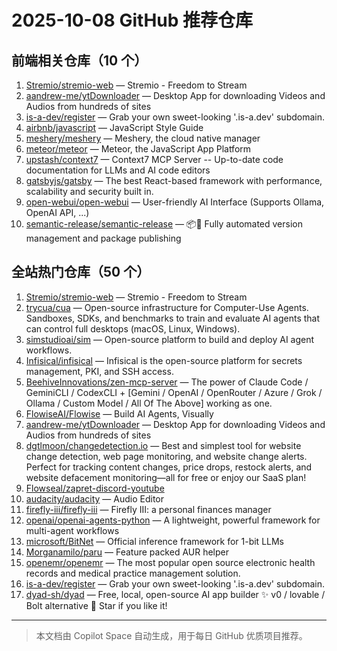 # 2025-10-08 GitHub 推荐仓库

## 前端相关仓库（10 个）

1. [Stremio/stremio-web](https://github.com/Stremio/stremio-web) — Stremio - Freedom to Stream
2. [aandrew-me/ytDownloader](https://github.com/aandrew-me/ytDownloader) — Desktop App for downloading Videos and Audios from hundreds of sites
3. [is-a-dev/register](https://github.com/is-a-dev/register) — Grab your own sweet-looking '.is-a.dev' subdomain.
4. [airbnb/javascript](https://github.com/airbnb/javascript) — JavaScript Style Guide
5. [meshery/meshery](https://github.com/meshery/meshery) — Meshery, the cloud native manager
6. [meteor/meteor](https://github.com/meteor/meteor) — Meteor, the JavaScript App Platform
7. [upstash/context7](https://github.com/upstash/context7) — Context7 MCP Server -- Up-to-date code documentation for LLMs and AI code editors
8. [gatsbyjs/gatsby](https://github.com/gatsbyjs/gatsby) — The best React-based framework with performance, scalability and security built in.
9. [open-webui/open-webui](https://github.com/open-webui/open-webui) — User-friendly AI Interface (Supports Ollama, OpenAI API, ...)
10. [semantic-release/semantic-release](https://github.com/semantic-release/semantic-release) — 📦🚀 Fully automated version management and package publishing

## 全站热门仓库（50 个）

1. [Stremio/stremio-web](https://github.com/Stremio/stremio-web) — Stremio - Freedom to Stream
2. [trycua/cua](https://github.com/trycua/cua) — Open-source infrastructure for Computer-Use Agents. Sandboxes, SDKs, and benchmarks to train and evaluate AI agents that can control full desktops (macOS, Linux, Windows).
3. [simstudioai/sim](https://github.com/simstudioai/sim) — Open-source platform to build and deploy AI agent workflows.
4. [Infisical/infisical](https://github.com/Infisical/infisical) — Infisical is the open-source platform for secrets management, PKI, and SSH access.
5. [BeehiveInnovations/zen-mcp-server](https://github.com/BeehiveInnovations/zen-mcp-server) — The power of Claude Code / GeminiCLI / CodexCLI + [Gemini / OpenAI / OpenRouter / Azure / Grok / Ollama / Custom Model / All Of The Above] working as one.
6. [FlowiseAI/Flowise](https://github.com/FlowiseAI/Flowise) — Build AI Agents, Visually
7. [aandrew-me/ytDownloader](https://github.com/aandrew-me/ytDownloader) — Desktop App for downloading Videos and Audios from hundreds of sites
8. [dgtlmoon/changedetection.io](https://github.com/dgtlmoon/changedetection.io) — Best and simplest tool for website change detection, web page monitoring, and website change alerts. Perfect for tracking content changes, price drops, restock alerts, and website defacement monitoring—all for free or enjoy our SaaS plan!
9. [Flowseal/zapret-discord-youtube](https://github.com/Flowseal/zapret-discord-youtube)
10. [audacity/audacity](https://github.com/audacity/audacity) — Audio Editor
11. [firefly-iii/firefly-iii](https://github.com/firefly-iii/firefly-iii) — Firefly III: a personal finances manager
12. [openai/openai-agents-python](https://github.com/openai/openai-agents-python) — A lightweight, powerful framework for multi-agent workflows
13. [microsoft/BitNet](https://github.com/microsoft/BitNet) — Official inference framework for 1-bit LLMs
14. [Morganamilo/paru](https://github.com/Morganamilo/paru) — Feature packed AUR helper
15. [openemr/openemr](https://github.com/openemr/openemr) — The most popular open source electronic health records and medical practice management solution.
16. [is-a-dev/register](https://github.com/is-a-dev/register) — Grab your own sweet-looking '.is-a.dev' subdomain.
17. [dyad-sh/dyad](https://github.com/dyad-sh/dyad) — Free, local, open-source AI app builder ✨ v0 / lovable / Bolt alternative 🌟 Star if you like it!

---

> 本文档由 Copilot Space 自动生成，用于每日 GitHub 优质项目推荐。
